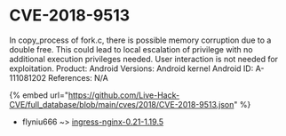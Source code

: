 # CVE-2018-9513

In copy_process of fork.c, there is possible memory corruption due to a double free. This could lead to local escalation of privilege with no additional execution privileges needed. User interaction is not needed for exploitation. Product: Android Versions: Android kernel Android ID: A-111081202 References: N/A

{% embed url="https://github.com/Live-Hack-CVE/full_database/blob/main/cves/2018/CVE-2018-9513.json" %}


* flyniu666 ~> [ingress-nginx-0.21-1.19.5](https://zeste.alice-snow.ru/2018/database/cve-2018-9513/ingress-nginx-0.21-1.19.5-flyniu666)